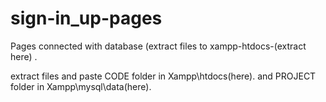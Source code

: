 # sign-in_up-pages
Pages connected with database (extract files to xampp-htdocs-(extract here) .

extract files and paste CODE folder in Xampp\htdocs\(here).
and PROJECT folder in Xampp\mysql\data\(here).
